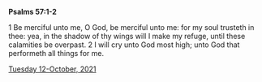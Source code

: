 **Psalms 57:1-2**

1 Be merciful unto me, O God, be merciful unto me: for my soul trusteth in thee: yea, in the shadow of thy wings will I make my refuge, until these calamities be overpast. 2 I will cry unto God most high; unto God that performeth all things for me.

[Tuesday 12-October, 2021](https://t.me/s/daily_scripture)
